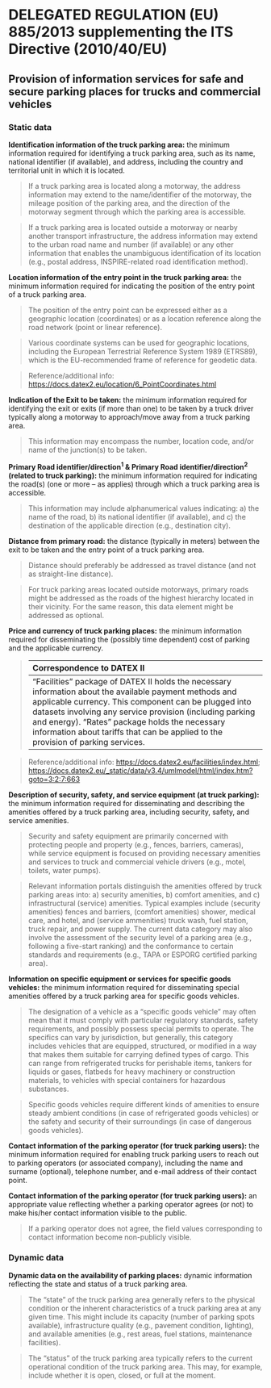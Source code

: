 # DELEGATED REGULATION (EU) 885/2013 supplementing the ITS Directive (2010/40/EU)
## Provision of information services for safe and secure parking places for trucks and commercial vehicles
### Static data
**Identification information of the truck parking area:** the minimum information required for identifying a truck parking area, such as its name, national identifier (if available), and address, including the country and territorial unit in which it is located.
>If a truck parking area is located along a motorway, the address information may extend to the name/identifier of the motorway, the mileage position of the parking area, and the direction of the motorway segment through which the parking area is accessible.

>If a truck parking area is located outside a motorway or nearby another transport infrastructure, the address information may extend to the urban road name and number (if available) or any other information that enables the unambiguous identification of its location (e.g., postal address, INSPIRE-related road identification method).

**Location information of the entry point in the truck parking area:** the minimum information required for indicating the position of the entry point of a truck parking area.
>The position of the entry point can be expressed either as a geographic location (coordinates) or as a location reference along the road network (point or linear reference).

>Various coordinate systems can be used for geographic locations, including the European Terrestrial Reference System 1989 (ETRS89), which is the EU-recommended frame of reference for geodetic data.

>Reference/additional info: https://docs.datex2.eu/location/6_PointCoordinates.html

**Indication of the Exit to be taken:** the minimum information required for identifying the exit or exits (if more than one) to be taken by a truck driver typically along a motorway to approach/move away from a truck parking area.
>This information may encompass the number, location code, and/or name of the junction(s) to be taken.

**Primary Road identifier/direction<sup>1</sup> & Primary Road identifier/direction<sup>2</sup> (related to truck parking):** the minimum information required for indicating the road(s) (one or more – as applies) through which a truck parking area is accessible.
>This information may include alphanumerical values indicating: a) the name of the road, b) its national identifier (if available), and c) the destination of the applicable direction (e.g., destination city).

**Distance from primary road:** the distance (typically in meters) between the exit to be taken and the entry point of a truck parking area.
>Distance should preferably be addressed as travel distance (and not as straight-line distance).

>For truck parking areas located outside motorways, primary roads might be addressed as the roads of the highest hierarchy located in their vicinity. For the same reason, this data element might be addressed as optional.

**Price and currency of truck parking places:** the minimum information required for disseminating the (possibly time dependent) cost of parking and the applicable currency.
>|Correspondence to DATEX II|
>|:-------------------|
>| “Facilities” package of DATEX II holds the necessary information about the available payment methods and applicable currency. This component can be plugged into datasets involving any service provision (including parking and energy). “Rates” package holds the necessary information about tariffs that can be applied to the provision of parking services.         |

>Reference/additional info: https://docs.datex2.eu/facilities/index.html; https://docs.datex2.eu/_static/data/v3.4/umlmodel/html/index.htm?goto=3:2:7:663

**Description of security, safety, and service equipment (at truck parking):** the minimum information required for disseminating and describing the amenities offered by a truck parking area, including security, safety, and service amenities.
>Security and safety equipment are primarily concerned with protecting people and property (e.g., fences, barriers, cameras), while service equipment is focused on providing necessary amenities and services to truck and commercial vehicle drivers (e.g., motel, toilets, water pumps).

>Relevant information portals distinguish the amenities offered by truck parking areas into: a) security amenities, b) comfort amenities, and c) infrastructural (service) amenities. Typical examples include (security amenities) fences and barriers, (comfort amenities) shower, medical care, and hotel, and (service ammenities) truck wash, fuel station, truck repair, and power supply. The current data category may also involve the assessment of the security level of a parking area (e.g., following a five-start ranking) and the conformance to certain standards and requirements (e.g., TAPA or ESPORG certified parking area).

**Information on specific equipment or services for specific goods vehicles:** the minimum information required for disseminating special amenities offered by a truck parking area for specific goods vehicles.
>The designation of a vehicle as a “specific goods vehicle” may often mean that it must comply with particular regulatory standards, safety requirements, and possibly possess special permits to operate. The specifics can vary by jurisdiction, but generally, this category includes vehicles that are equipped, structured, or modified in a way that makes them suitable for carrying defined types of cargo. This can range from refrigerated trucks for perishable items, tankers for liquids or gases, flatbeds for heavy machinery or construction materials, to vehicles with special containers for hazardous substances.

>Specific goods vehicles require different kinds of amenities to ensure steady ambient conditions (in case of refrigerated goods vehicles) or the safety and security of their surroundings (in case of dangerous goods vehicles).

**Contact information of the parking operator (for truck parking users):** the minimum information required for enabling truck parking users to reach out to parking operators (or associated company), including the name and surname (optional), telephone number, and e-mail address of their contact point.

**Contact information of the parking operator (for truck parking users):** an appropriate value reflecting whether a parking operator agrees (or not) to make his/her contact information visible to the public.
>If a parking operator does not agree, the field values corresponding to contact   information become non-publicly visible.

### Dynamic data
**Dynamic data on the availability of parking places:** dynamic information reflecting the state and status of a truck parking area.
>The “state” of the truck parking area generally refers to the physical condition or the inherent characteristics of a truck parking area at any given time. This might include its capacity (number of parking spots available), infrastructure quality (e.g., pavement condition, lighting), and available amenities (e.g., rest areas, fuel stations, maintenance facilities).

>The “status” of the truck parking area typically refers to the current operational condition of the truck parking area. This may, for example, include whether it is open, closed, or full at the moment.
